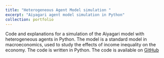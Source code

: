 ```yaml
---
title: "Heterogeneous Agent Model simulation "
excerpt: "Aiyagari agent model simulation in Python"
collection: portfolio
---
```


Code and explanations for a simulation of the Aiyagari model with heterogeneous agents in Python. The model is a standard model in macroeconomics, used to study the effects of income inequality on the economy. The code is written in Python. The code is available on [GitHub](https://github.com/emileDesmaili/aiyagari)



